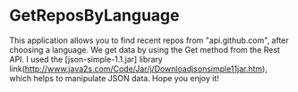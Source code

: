 # GetReposByLanguage
This application allows you to find recent repos from "api.github.com", after choosing a language. We get data by using the Get method from the Rest API. 
I used the [json-simple-1.1.jar] library link(http://www.java2s.com/Code/Jar/j/Downloadjsonsimple11jar.htm), which helps to manipulate JSON data. 
Hope you enjoy it!

